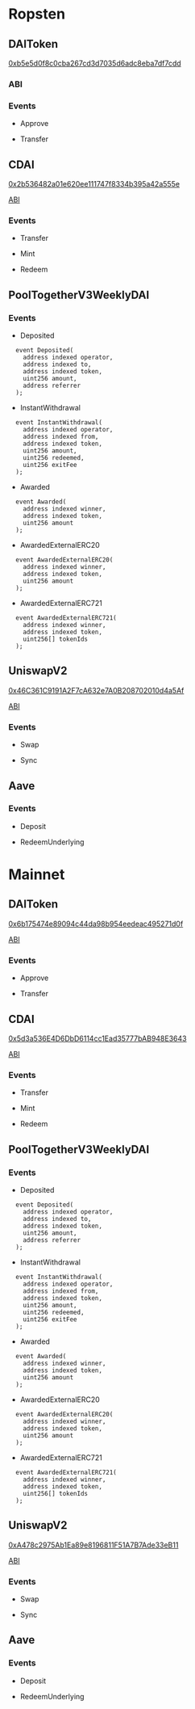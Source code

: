 # Ropsten

## DAIToken

[0xb5e5d0f8c0cba267cd3d7035d6adc8eba7df7cdd](https://ropsten.etherscan.io/address/0xb5e5d0f8c0cba267cd3d7035d6adc8eba7df7cdd)

### ABI

### Events

- Approve

- Transfer

## CDAI

[0x2b536482a01e620ee111747f8334b395a42a555e](https://ropsten.etherscan.io/address/0x2b536482a01e620ee111747f8334b395a42a555e)

[ABI](./ABI_ropsten_CDAI.json)

### Events

- Transfer

- Mint

- Redeem

## PoolTogetherV3WeeklyDAI

[]()

[]()

### Events

- Deposited

```solidity
  event Deposited(
    address indexed operator,
    address indexed to,
    address indexed token,
    uint256 amount,
    address referrer
  );
```

- InstantWithdrawal

```solidity
  event InstantWithdrawal(
    address indexed operator,
    address indexed from,
    address indexed token,
    uint256 amount,
    uint256 redeemed,
    uint256 exitFee
  );
```

- Awarded

```solidity
  event Awarded(
    address indexed winner,
    address indexed token,
    uint256 amount
  );
```

- AwardedExternalERC20

```solidity
  event AwardedExternalERC20(
    address indexed winner,
    address indexed token,
    uint256 amount
  );
```

- AwardedExternalERC721

```solidity
  event AwardedExternalERC721(
    address indexed winner,
    address indexed token,
    uint256[] tokenIds
  );
```

## UniswapV2

[0x46C361C9191A2F7cA632e7A0B208702010d4a5Af](https://ropsten.etherscan.io/address/0x46C361C9191A2F7cA632e7A0B208702010d4a5Af)

[ABI](./ABI_ropsten_uniswapv2.json)

### Events

- Swap

- Sync

## Aave

[]()

[]()

### Events

- Deposit

- RedeemUnderlying

# Mainnet

## DAIToken

[0x6b175474e89094c44da98b954eedeac495271d0f](https://etherscan.io/address/0x6b175474e89094c44da98b954eedeac495271d0f)

[ABI](./ABI_mainnet_DAIToken.json)

### Events

- Approve

- Transfer

## CDAI

[0x5d3a536E4D6DbD6114cc1Ead35777bAB948E3643](https://etherscan.io/address/0x5d3a536e4d6dbd6114cc1ead35777bab948e3643)

[ABI](./ABI_mainnet_CDAI.json)

### Events

- Transfer

- Mint

- Redeem

## PoolTogetherV3WeeklyDAI

[]()

[]()

### Events

- Deposited

```solidity
  event Deposited(
    address indexed operator,
    address indexed to,
    address indexed token,
    uint256 amount,
    address referrer
  );
```

- InstantWithdrawal

```solidity
  event InstantWithdrawal(
    address indexed operator,
    address indexed from,
    address indexed token,
    uint256 amount,
    uint256 redeemed,
    uint256 exitFee
  );
```

- Awarded

```solidity
  event Awarded(
    address indexed winner,
    address indexed token,
    uint256 amount
  );
```

- AwardedExternalERC20

```solidity
  event AwardedExternalERC20(
    address indexed winner,
    address indexed token,
    uint256 amount
  );
```

- AwardedExternalERC721

```solidity
  event AwardedExternalERC721(
    address indexed winner,
    address indexed token,
    uint256[] tokenIds
  );
```

## UniswapV2

[0xA478c2975Ab1Ea89e8196811F51A7B7Ade33eB11](https://etherscan.io/address/0xA478c2975Ab1Ea89e8196811F51A7B7Ade33eB11)

[ABI](./ABI_mainnet_uniswapv2.json)

### Events

- Swap

- Sync

## Aave

[]()

[]()

### Events

- Deposit

- RedeemUnderlying
